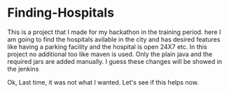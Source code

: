 # Finding-Hospitals


This is a project that I made for my hackathon in the training period. here I am going to find the hospitals avilable in the city and has desired features like having a parking facility and the hospital is open 24X7 etc. 
In this project no additional too like maven is used. Only the plain java and the required jars are added manually.
I guess these changes will be showed in the jenkins

Ok, Last time, it was not what I wanted. Let's see if this helps now.

